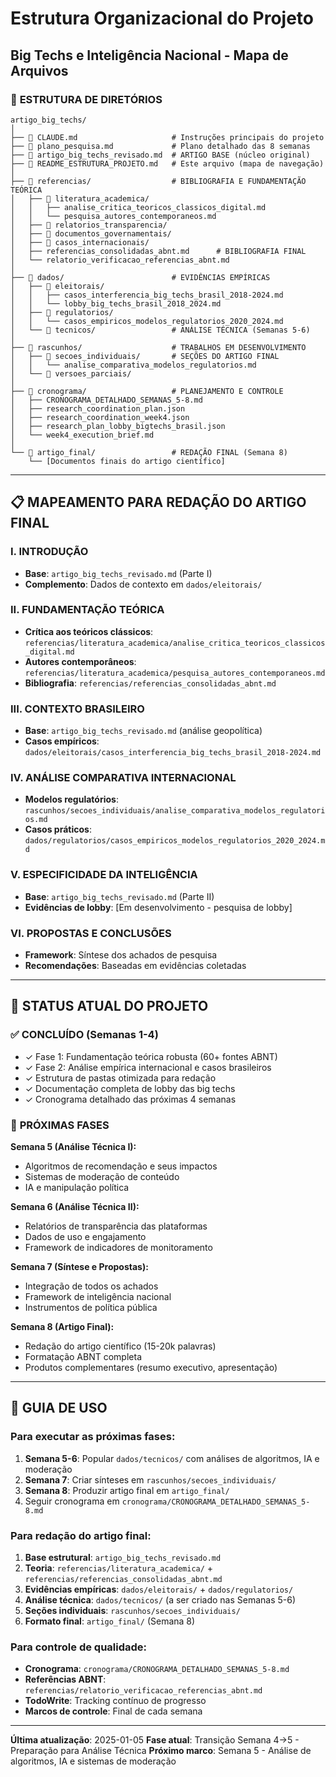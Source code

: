 # Estrutura Organizacional do Projeto

## Big Techs e Inteligência Nacional - Mapa de Arquivos

### 📁 **ESTRUTURA DE DIRETÓRIOS**

```
artigo_big_techs/
│
├── 📄 CLAUDE.md                     # Instruções principais do projeto
├── 📄 plano_pesquisa.md             # Plano detalhado das 8 semanas
├── 📄 artigo_big_techs_revisado.md  # ARTIGO BASE (núcleo original)
├── 📄 README_ESTRUTURA_PROJETO.md   # Este arquivo (mapa de navegação)
│
├── 📁 referencias/                  # BIBLIOGRAFIA E FUNDAMENTAÇÃO TEÓRICA
│   ├── 📁 literatura_academica/
│   │   ├── analise_critica_teoricos_classicos_digital.md
│   │   └── pesquisa_autores_contemporaneos.md
│   ├── 📁 relatorios_transparencia/
│   ├── 📁 documentos_governamentais/
│   ├── 📁 casos_internacionais/
│   ├── referencias_consolidadas_abnt.md      # BIBLIOGRAFIA FINAL
│   └── relatorio_verificacao_referencias_abnt.md
│
├── 📁 dados/                        # EVIDÊNCIAS EMPÍRICAS
│   ├── 📁 eleitorais/
│   │   ├── casos_interferencia_big_techs_brasil_2018-2024.md
│   │   └── lobby_big_techs_brasil_2018_2024.md
│   ├── 📁 regulatorios/
│   │   └── casos_empiricos_modelos_regulatorios_2020_2024.md
│   └── 📁 tecnicos/                 # ANÁLISE TÉCNICA (Semanas 5-6)
│
├── 📁 rascunhos/                    # TRABALHOS EM DESENVOLVIMENTO
│   ├── 📁 secoes_individuais/       # SEÇÕES DO ARTIGO FINAL
│   │   └── analise_comparativa_modelos_regulatorios.md
│   └── 📁 versoes_parciais/
│
├── 📁 cronograma/                   # PLANEJAMENTO E CONTROLE
│   ├── CRONOGRAMA_DETALHADO_SEMANAS_5-8.md
│   ├── research_coordination_plan.json
│   ├── research_coordination_week4.json
│   ├── research_plan_lobby_bigtechs_brasil.json
│   └── week4_execution_brief.md
│
└── 📁 artigo_final/                 # REDAÇÃO FINAL (Semana 8)
    └── [Documentos finais do artigo científico]
```

---

## 📋 **MAPEAMENTO PARA REDAÇÃO DO ARTIGO FINAL**

### **I. INTRODUÇÃO**
- **Base**: `artigo_big_techs_revisado.md` (Parte I)
- **Complemento**: Dados de contexto em `dados/eleitorais/`

### **II. FUNDAMENTAÇÃO TEÓRICA**
- **Crítica aos teóricos clássicos**: `referencias/literatura_academica/analise_critica_teoricos_classicos_digital.md`
- **Autores contemporâneos**: `referencias/literatura_academica/pesquisa_autores_contemporaneos.md`
- **Bibliografia**: `referencias/referencias_consolidadas_abnt.md`

### **III. CONTEXTO BRASILEIRO**
- **Base**: `artigo_big_techs_revisado.md` (análise geopolítica)
- **Casos empíricos**: `dados/eleitorais/casos_interferencia_big_techs_brasil_2018-2024.md`

### **IV. ANÁLISE COMPARATIVA INTERNACIONAL**
- **Modelos regulatórios**: `rascunhos/secoes_individuais/analise_comparativa_modelos_regulatorios.md`
- **Casos práticos**: `dados/regulatorios/casos_empiricos_modelos_regulatorios_2020_2024.md`

### **V. ESPECIFICIDADE DA INTELIGÊNCIA**
- **Base**: `artigo_big_techs_revisado.md` (Parte II)
- **Evidências de lobby**: [Em desenvolvimento - pesquisa de lobby]

### **VI. PROPOSTAS E CONCLUSÕES**
- **Framework**: Síntese dos achados de pesquisa
- **Recomendações**: Baseadas em evidências coletadas

---

## 🎯 **STATUS ATUAL DO PROJETO**

### ✅ **CONCLUÍDO (Semanas 1-4)**
- ✓ Fase 1: Fundamentação teórica robusta (60+ fontes ABNT)
- ✓ Fase 2: Análise empírica internacional e casos brasileiros
- ✓ Estrutura de pastas otimizada para redação
- ✓ Documentação completa de lobby das big techs
- ✓ Cronograma detalhado das próximas 4 semanas

### 🎯 **PRÓXIMAS FASES**

**Semana 5 (Análise Técnica I):**
- Algoritmos de recomendação e seus impactos
- Sistemas de moderação de conteúdo
- IA e manipulação política

**Semana 6 (Análise Técnica II):**
- Relatórios de transparência das plataformas
- Dados de uso e engajamento
- Framework de indicadores de monitoramento

**Semana 7 (Síntese e Propostas):**
- Integração de todos os achados
- Framework de inteligência nacional
- Instrumentos de política pública

**Semana 8 (Artigo Final):**
- Redação do artigo científico (15-20k palavras)
- Formatação ABNT completa
- Produtos complementares (resumo executivo, apresentação)

---

## 📖 **GUIA DE USO**

### Para **executar as próximas fases**:
1. **Semana 5-6**: Popular `dados/tecnicos/` com análises de algoritmos, IA e moderação
2. **Semana 7**: Criar sínteses em `rascunhos/secoes_individuais/`
3. **Semana 8**: Produzir artigo final em `artigo_final/`
4. Seguir cronograma em `cronograma/CRONOGRAMA_DETALHADO_SEMANAS_5-8.md`

### Para **redação do artigo final**:
1. **Base estrutural**: `artigo_big_techs_revisado.md`
2. **Teoria**: `referencias/literatura_academica/` + `referencias/referencias_consolidadas_abnt.md`
3. **Evidências empíricas**: `dados/eleitorais/` + `dados/regulatorios/`
4. **Análise técnica**: `dados/tecnicos/` (a ser criado nas Semanas 5-6)
5. **Seções individuais**: `rascunhos/secoes_individuais/`
6. **Formato final**: `artigo_final/` (Semana 8)

### Para **controle de qualidade**:
- **Cronograma**: `cronograma/CRONOGRAMA_DETALHADO_SEMANAS_5-8.md`
- **Referências ABNT**: `referencias/relatorio_verificacao_referencias_abnt.md`
- **TodoWrite**: Tracking contínuo de progresso
- **Marcos de controle**: Final de cada semana

---

**Última atualização**: 2025-01-05
**Fase atual**: Transição Semana 4→5 - Preparação para Análise Técnica
**Próximo marco**: Semana 5 - Análise de algoritmos, IA e sistemas de moderação